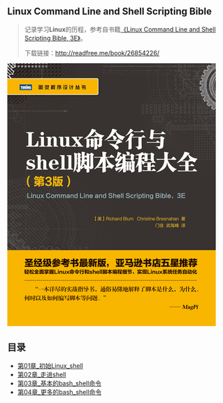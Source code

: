 ## Linux Command Line and Shell Scripting Bible

> 记录学习**Linux**的历程，参考自书籍[《Linux Command Line and Shell Scripting Bible, 3E》](https://book.douban.com/subject/26854226/)。
>
> 下载链接：<http://readfree.me/book/26854226/>

![17050121461316](assets/17050121461316.png) 

## 目录

- [第01章_初始Linux_shell](第01章_初始Linux_shell.md )
- [第02章_走进shell](第02章_走进shell.md)
- [第03章_基本的bash_shell命令](第03章_基本的bash_shell命令.md)
- [第04章_更多的bash_shell命令](第04章_更多的bash_shell命令.md)

